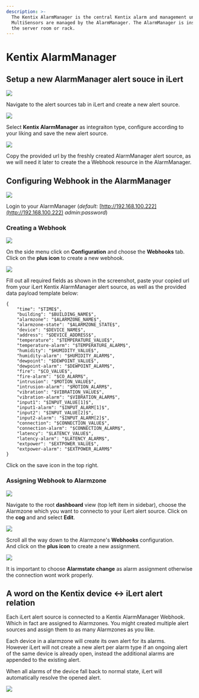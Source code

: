 ```yaml
---
description: >-
  The Kentix AlarmManager is the central Kentix alarm and management unit.
  MultiSensors are managed by the AlarmManager. The AlarmManager is installed in
  the server room or rack.
---
```


# Kentix AlarmManager

## Setup a new AlarmManager alert souce in iLert

![](../.gitbook/assets/screenshot-2020-08-19-at-10.13.37.png)

Navigate to the alert sources tab in iLert and create a new alert source.

![](../.gitbook/assets/screenshot-2020-08-19-at-10.14.41.png)

Select **Kentix AlarmManager** as integraiton type, configure according to your liking and save the new alert source.

![](../.gitbook/assets/screenshot-2020-08-19-at-10.15.46.png)

Copy the provided url by the freshly created AlarmManager alert source, as we will need it later to create the a Webhook resource in the AlarmManager.

## Configuring Webhook in the AlarmManager

![](../.gitbook/assets/screenshot-2020-07-31-at-19.15.10.png)

Login to your AlarmManager (_default:_ [http://192.168.100.222](http://192.168.100.222) _admin:password_)

### Creating a Webhook

![](../.gitbook/assets/screenshot-2020-07-31-at-19.16.46.png)

On the side menu click on **Configuration** and choose the **Webhooks** tab.\
Click on the **plus icon** to create a new webhook.

![](../.gitbook/assets/screenshot-2020-07-31-at-19.18.40.png)

Fill out all required fields as shown in the screenshot, paste your copied url from your iLert Kentix AlarmManager alert source, as well as the provided data payload template below:

```
{
    "time": "$TIME$",
    "building": "$BUILDING_NAME$",
    "alarmzone": "$ALARMZONE_NAME$",
    "alarmzone-state": "$ALARMZONE_STATE$",
    "device": "$DEVICE_NAME$",
    "address": "$DEVICE_ADDRESS$",
    "temperature": "$TEMPERATURE_VALUE$",
    "temperature-alarm": "$TEMPERATURE_ALARM$",
    "humidity": "$HUMIDITY_VALUE$",
    "humidity-alarm": "$HUMIDITY_ALARM$",
    "dewpoint": "$DEWPOINT_VALUE$",
    "dewpoint-alarm": "$DEWPOINT_ALARM$",
    "fire": "$CO_VALUE$",
    "fire-alarm": "$CO_ALARM$",
    "intrusion": "$MOTION_VALUE$",
    "intrusion-alarm": "$MOTION_ALARM$",
    "vibration": "$VIBRATION_VALUE$",
    "vibration-alarm": "$VIBRATION_ALARM$",
    "input1": "$INPUT_VALUE[1]$",
    "input1-alarm": "$INPUT_ALARM[1]$",
    "input2": "$INPUT_VALUE[2]$",
    "input2-alarm": "$INPUT_ALARM[2]$",
    "connection": "$CONNECTION_VALUE$",
    "connection-alarm": "$CONNECTION_ALARM$",
    "latency": "$LATENCY_VALUE$",
    "latency-alarm": "$LATENCY_ALARM$",
    "extpower": "$EXTPOWER_VALUE$",
    "extpower-alarm": "$EXTPOWER_ALARM$"
}
```

Click on the save icon in the top right.

### Assigning Webhook to Alarmzone

![](../.gitbook/assets/screenshot-2020-07-31-at-19.19.39.png)

Navigate to the root **dashboard** view (top left item in sidebar), choose the Alarmzone which you want to connecto to your iLert alert source. Click on the **cog** and and select **Edit**.

![](../.gitbook/assets/screenshot-2020-08-18-at-15.14.12.png)

Scroll all the way down to the Alarmzone's **Webhooks** configuration.\
And click on the **plus icon** to create a new assignment.

![](<../.gitbook/assets/screenshot-2020-08-18-at-15.14.17 (1).png>)

It is important to choose **Alarmstate change** as alarm assignment otherwise the connection wont work properly.

## A word on the Kentix device <-> iLert alert relation

Each iLert alert source is connected to a Kentix AlarmManager Webhook.\
Which in fact are assigned to Alarmzones. You might created multiple alert sources and assign them to as many Alarmzones as you like.

Each device in a alarmzone will create its own alert for its alarms.\
However iLert will not create a new alert per alarm type if an ongoing alert of the same device is already open, instead the additional alarms are appended to the existing alert.

When all alarms of the device fall back to normal state, iLert will automatically resolve the opened alert.

![](../.gitbook/assets/screenshot-2020-08-18-at-17.18.47.png)
